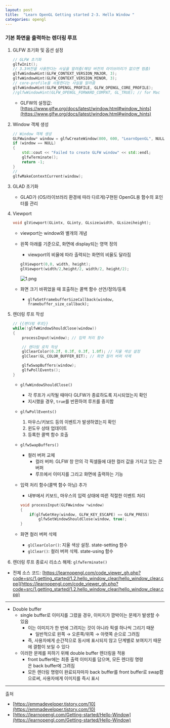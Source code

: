 ```yaml
---
layout: post
title:  "Learn OpenGL Getting started 2-3. Hello Window "
categories: opengl
---
```


### 기본 화면을 출력하는 렌더링 루프

1. GLFW 초기화 및 옵션 설정
    
    ```cpp
    // GLFW 초기화
    glfwInit();
    // 3.3버전을 사용한다는 사실을 알려줌(해당 버전의 라이브러리가 없으면 멈춤)
    glfwWindowHint(GLFW_CONTEXT_VERSION_MAJOR, 3);
    glfwWindowHint(GLFW_CONTEXT_VERSION_MINOR, 3);
    // core-profile을 사용한다는 사실을 알려줌
    glfwWindowHint(GLFW_OPENGL_PROFILE, GLFW_OPENGL_CORE_PROFILE);
    //glfwWindowHint(GLFW_OPENGL_FORWARD_COMPAT, GL_TRUE); // for Mac
    ```
    
    - GLFW의 설정값: [https://www.glfw.org/docs/latest/window.html#window_hints](https://www.glfw.org/docs/latest/window.html#window_hints)
2. Window 객체 생성
    
    ```cpp
    // Window 객체 생성
    GLFWwindow* window = glfwCreateWindow(800, 600, "LearnOpenGL", NULL, NULL);
    if (window == NULL)
    {
        std::cout << "Failed to create GLFW window" << std::endl;
        glfwTerminate();
        return -1;
    }
    // 
    glfwMakeContextCurrent(window);
    ```
    
3. GLAD 초기화
    - GLAD가 (OS/라이브러리 환경에 따라 다르게)구현된 OpenGL용 함수의 포인터를 관리
4. Viewport
    
    ```cpp
    void glViewport(GLintx, GLinty, GLsizeiwidth, GLsizeiheight);
    ```
    
    - viewport는 window와 별개의 개념
    - 왼쪽 아래를 기준으로, 화면에 display되는 영역 정의
        - viewport의 비율에 따라 출력되는 화면의 비율도 달라짐
        
        ```cpp
        glViewport(0,0, width, height);
        glViewport(width/2,height/2, width/2, height/2);
        ```
        
        ![1.png](https://user-images.githubusercontent.com/42532724/195541106-4a4ffb08-4f32-44fc-b041-e2bdd2bb70b9.png)
        
    - 화면 크기 바뀌었을 때 호출하는 콜백 함수 선언/정의/등록
        - `glfwSetFramebufferSizeCallback(window, framebuffer_size_callback);`
5. 렌더링 루프 작성
    
    ```cpp
    // {{렌더링 루프}}
    while(!glfwWindowShouldClose(window))
    {
        processInput(window); // 입력 처리 함수
    
        // 렌더링 로직 작성
        glClearColor(0.2f, 0.3f, 0.3f, 1.0f); // 지울 색상 설정
        glClear(GL_COLOR_BUFFER_BIT); // 화면 컬러 버퍼 삭제
    
        glfwSwapBuffers(window);
        glfwPollEvents();    
    }
    ```
    
    - `glfwWindowShouldClose()`
        - 각 루프가 시작될 때마다 GLFW가 종료하도록 지시되었는지 확인
        - 지시했을 경우, `true`를 반환하여 루프를 중지함
    - `glfwPollEvents()`
        1. 마우스/키보드 등의 이벤트가 발생하였는지 확인
        2. 윈도우 상태 업데이트
        3. 등록한 콜백 함수 호출
    - `glfwSwapBuffers()`
        - 컬러 버퍼 교체
            - 컬러 버퍼: GLFW 창 안의 각 픽셀들에 대한 컬러 값을 가지고 있는 큰 버퍼
            - 루프에서 이미지를 그리고 화면에 출력하는 기능
    - 입력 처리 함수(콜백 함수 아님) 추가
        - 내부에서 키보드, 마우스의 입력 상태에 따른 적절한 이벤트 처리
        
        ```cpp
        void processInput(GLFWwindow *window)
        {
            if(glfwGetKey(window, GLFW_KEY_ESCAPE) == GLFW_PRESS)
                glfwSetWindowShouldClose(window, true);
        }
        ```
        
    - 화면 컬러 버퍼 삭제
        - `glClearColor()`: 지울 색상 설정. state-setting 함수
        - `glClear()`: 컬러 버퍼 삭제. state-using 함수
6. 렌더링 루프 종료시 리소스 해제: `glfwTerminate()`

- 전체 소스 코드: [https://learnopengl.com/code_viewer_gh.php?code=src/1.getting_started/1.2.hello_window_clear/hello_window_clear.cpp](https://learnopengl.com/code_viewer_gh.php?code=src/1.getting_started/1.2.hello_window_clear/hello_window_clear.cpp)

---

- Double buffer
    - single buffer로 이미지를 그렸을 경우, 이미지가 깜박이는 문제가 발생할 수 있음
        - 이는 이미지가 한 번에 그려지는 것이 아니라 픽셀 하나씩 그리기 때문
            - 일반적으로 왼쪽 → 오른쪽/위쪽 → 아랫쪽 순으로 그려짐
        - 즉, 사용자에게 순간적으로 동시에 표시되지 않고 단계별로 보여지기 때문에 결함이 보일 수 있다
    - 이러한 문제를 피하기 위해 double buffer 렌더링을 적용
        - front buffer에는 최종 출력 이미지를 담으며, 모든 렌더링 명령은 back buffer에 그려짐
        - 모든 렌더링 명령이 완료되자마자 back buffer를 front buffer로 swap함으로써, 사용자에게 이미지를 즉시 표시

---

출처

- [https://emmadeveloper.tistory.com/10](https://emmadeveloper.tistory.com/10)
- [https://learnopengl.com/Getting-started/Hello-Window](https://learnopengl.com/Getting-started/Hello-Window)